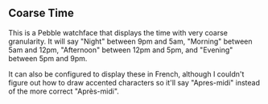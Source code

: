 Coarse Time
-----------

This is a Pebble watchface that displays the time with very coarse granularity.
It will say "Night" between 9pm and 5am, "Morning" between 5am and 12pm,
"Afternoon" between 12pm and 5pm, and "Evening" between 5pm and 9pm.

It can also be configured to display these in French, although I couldn't
figure out how to draw accented characters so it'll say "Apres-midi"
instead of the more correct "Après-midi".
